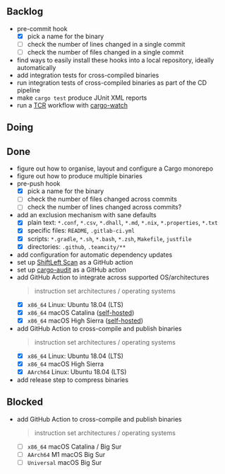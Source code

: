 ## Backlog

- pre-commit hook
    * [x] pick a name for the binary
    * [ ] check the number of lines changed in a single commit
    * [ ] check the number of files changed in a single commit
- find ways to easily install these hooks into a local repository, ideally automatically
- add integration tests for cross-compiled binaries
- run integration tests of cross-compiled binaries as part of the CD pipeline
- make `cargo test` produce JUnit XML reports
- run a [TCR](https://medium.com/@kentbeck_7670/test-commit-revert-870bbd756864) workflow with [cargo-watch](https://github.com/passcod/cargo-watch)

## Doing


## Done

- figure out how to organise, layout and configure a Cargo monorepo
- figure out how to produce multiple binaries
- pre-push hook
    * [x] pick a name for the binary
    * [ ] check the number of files changed across commits
    * [ ] check the number of lines changed across commits?
- add an exclusion mechanism with sane defaults
    * [x] plain text: `*.conf`, `*.csv`, `*.dhall`, `*.md`, `*.nix`, `*.properties`, `*.txt`
    * [x] specific files: `README`, `.gitlab-ci.yml`
    * [x] scripts: `*.gradle`, `*.sh`, `*.bash`, `*.zsh`, `Makefile`, `justfile`
    * [x] directories: `.github`, `.teamcity/**`
- add configuration for automatic dependency updates
- set up [ShiftLeft Scan](https://slscan.io/) as a GitHub action
- set up [cargo-audit](https://github.com/RustSec/cargo-audit) as a GitHub action
- add GitHub Action to integrate across supported OS/architectures
    > instruction set architectures / operating systems
    * [x] `x86_64` Linux: Ubuntu 18.04 (LTS)
    * [x] `x86_64` macOS Catalina ([self-hosted](https://github.com/actions/virtual-environments/issues/2247))
    * [x] `x86_64` macOS High Sierra ([self-hosted](https://github.com/actions/virtual-environments/issues/2247))
- add GitHub Action to cross-compile and publish binaries
    > instruction set architectures / operating systems
    * [x] `x86_64` Linux: Ubuntu 18.04 (LTS)
    * [x] `x86_64` macOS High Sierra
    * [x] `AArch64` Linux: Ubuntu 18.04 (LTS)
- add release step to compress binaries

## Blocked

- add GitHub Action to cross-compile and publish binaries
    > instruction set architectures / operating systems
    * [ ] `x86_64` macOS Catalina / Big Sur
    * [ ] `AArch64` M1 macOS Big Sur
    * [ ] `Universal` macOS Big Sur
